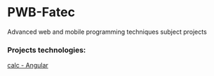 # PWB-Fatec
 Advanced web and mobile programming techniques subject projects


### Projects technologies:

[calc - Angular](https://github.com/Gttolla/PWB-Fatec/tree/main/calc)

